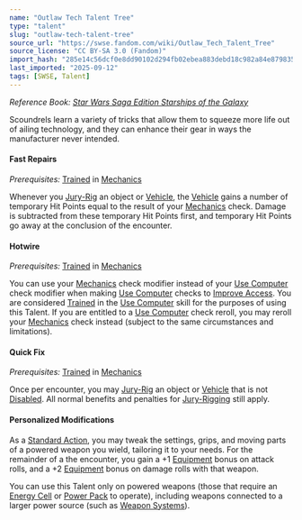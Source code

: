 ```yaml
---
name: "Outlaw Tech Talent Tree"
type: "talent"
slug: "outlaw-tech-talent-tree"
source_url: "https://swse.fandom.com/wiki/Outlaw_Tech_Talent_Tree"
source_license: "CC BY-SA 3.0 (Fandom)"
import_hash: "285e14c56dcf0e8dd90102d294fb02ebea883debd18c982a84e8798357517564"
last_imported: "2025-09-12"
tags: [SWSE, Talent]
---
```

*Reference Book: [Star Wars Saga Edition Starships of the Galaxy](https://swse.fandom.com/wiki/Star_Wars_Saga_Edition_Starships_of_the_Galaxy)*

Scoundrels learn a variety of tricks that allow them to squeeze more life out of ailing technology, and they can enhance their gear in ways the manufacturer never intended.

#### **Fast Repairs**
*Prerequisites:* [Trained](https://swse.fandom.com/wiki/Trained) in [Mechanics](https://swse.fandom.com/wiki/Mechanics)

Whenever you [Jury-Rig](https://swse.fandom.com/wiki/Jury-Rig) an object or [Vehicle](https://swse.fandom.com/wiki/Vehicle), the [Vehicle](https://swse.fandom.com/wiki/Vehicle) gains a number of temporary Hit Points equal to the result of your [Mechanics](https://swse.fandom.com/wiki/Mechanics) check. Damage is subtracted from these temporary Hit Points first, and temporary Hit Points go away at the conclusion of the encounter.

#### **Hotwire**
*Prerequisites:* [Trained](https://swse.fandom.com/wiki/Trained) in [Mechanics](https://swse.fandom.com/wiki/Mechanics)

You can use your [Mechanics](https://swse.fandom.com/wiki/Mechanics) check modifier instead of your [Use Computer](https://swse.fandom.com/wiki/Use_Computer) check modifier when making [Use Computer](https://swse.fandom.com/wiki/Use_Computer) checks to [Improve Access](https://swse.fandom.com/wiki/Improve_Access). You are considered [Trained](https://swse.fandom.com/wiki/Trained) in the [Use Computer](https://swse.fandom.com/wiki/Use_Computer) skill for the purposes of using this Talent. If you are entitled to a [Use Computer](https://swse.fandom.com/wiki/Use_Computer) check reroll, you may reroll your [Mechanics](https://swse.fandom.com/wiki/Mechanics) check instead (subject to the same circumstances and limitations).

#### **Quick Fix**
*Prerequisites:* [Trained](https://swse.fandom.com/wiki/Trained) in [Mechanics](https://swse.fandom.com/wiki/Mechanics)

Once per encounter, you may [Jury-Rig](https://swse.fandom.com/wiki/Jury-Rig) an object or [Vehicle](https://swse.fandom.com/wiki/Vehicle) that is not [Disabled](https://swse.fandom.com/wiki/Disabled). All normal benefits and penalties for [Jury-Rigging](https://swse.fandom.com/wiki/Jury-Rigging) still apply.

#### **Personalized Modifications**
As a [Standard Action](https://swse.fandom.com/wiki/Standard_Action), you may tweak the settings, grips, and moving parts of a powered weapon you wield, tailoring it to your needs. For the remainder of a the encounter, you gain a +1 [Equipment](https://swse.fandom.com/wiki/Equipment) bonus on attack rolls, and a +2 [Equipment](https://swse.fandom.com/wiki/Equipment) bonus on damage rolls with that weapon.

You can use this Talent only on powered weapons (those that require an [Energy Cell](https://swse.fandom.com/wiki/Energy_Cell) or [Power Pack](https://swse.fandom.com/wiki/Power_Pack) to operate), including weapons connected to a larger power source (such as [Weapon Systems](https://swse.fandom.com/wiki/Weapon_Systems)).